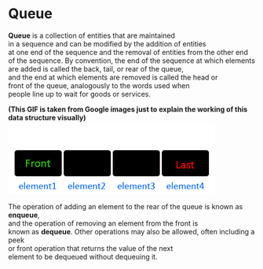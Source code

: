# Queue

<strong>Queue</strong> is a collection of entities that are maintained<br> in a sequence and can be modified by the addition of entities<br> at one end of the sequence and the removal of entities from the other end<br> of the sequence. By convention, the end of the sequence at which elements<br> are added is called the back, tail, or rear of the queue,<br> and the end at which elements are removed is called the head or <br>front of the queue, analogously to the words used when <br>people line up to wait for goods or services.

<strong>(This GIF is taken from Google images just to explain the working of this data structure visually)</strong>
![image](https://github.com/1502shivam-singh/Algorithms/blob/master/Data%20Structures/Queue/queue.gif)

The operation of adding an element to the rear of the queue is known as <strong>enqueue</strong>,<br> and the operation of removing an element from the front is<br> known as <strong>dequeue</strong>. Other operations may also be allowed, often including a peek<br> or front operation that returns the value of the next <br>element to be dequeued without dequeuing it. 
